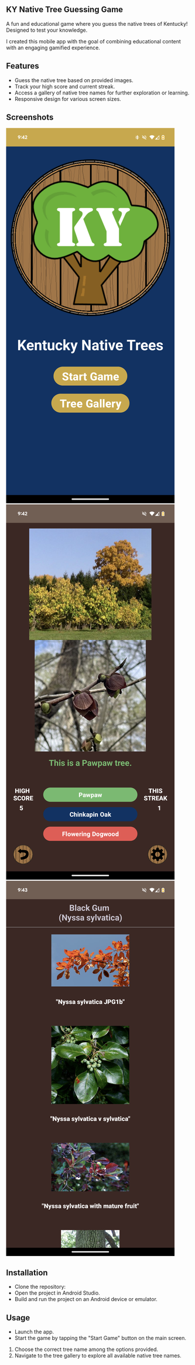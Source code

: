 ## KY Native Tree Guessing Game

A fun and educational game where you guess the native trees of Kentucky! Designed to test your knowledge.

I created this mobile app with the goal of combining educational content with an engaging gamified experience.

## Features
- Guess the native tree based on provided images.
- Track your high score and current streak.
- Access a gallery of native tree names for further exploration or learning.
- Responsive design for various screen sizes.

## Screenshots
![Main Menu](demo_images/main_menu.png)
![Gameplay](demo_images/gameplay.png)
![Gallery](demo_images/gallery.png)

## Installation
- Clone the repository:
- Open the project in Android Studio.
- Build and run the project on an Android device or emulator.

## Usage
- Launch the app.
- Start the game by tapping the "Start Game" button on the main screen.
1.  Choose the correct tree name among the options provided.
2.  Navigate to the tree gallery to explore all available native tree names.
